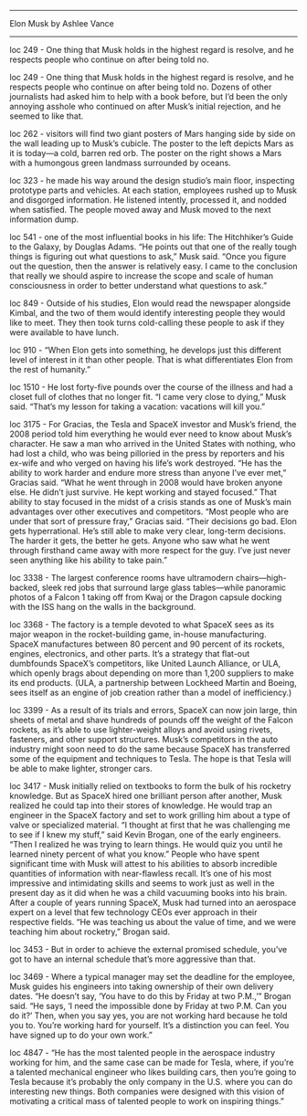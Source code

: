 ______________________________

  Elon Musk
  by Ashlee Vance
______________________________

 loc 249 - One thing that Musk holds in the highest regard is resolve, and he respects people who continue on after being told no.

 loc 249 - One thing that Musk holds in the highest regard is resolve, and he respects people who continue on after being told no. Dozens of other journalists had asked him to help with a book before, but I’d been the only annoying asshole who continued on after Musk’s initial rejection, and he seemed to like that.

 loc 262 - visitors will find two giant posters of Mars hanging side by side on the wall leading up to Musk’s cubicle. The poster to the left depicts Mars as it is today—a cold, barren red orb. The poster on the right shows a Mars with a humongous green landmass surrounded by oceans.

 loc 323 - he made his way around the design studio’s main floor, inspecting prototype parts and vehicles. At each station, employees rushed up to Musk and disgorged information. He listened intently, processed it, and nodded when satisfied. The people moved away and Musk moved to the next information dump.

 loc 541 - one of the most influential books in his life: The Hitchhiker’s Guide to the Galaxy, by Douglas Adams. “He points out that one of the really tough things is figuring out what questions to ask,” Musk said. “Once you figure out the question, then the answer is relatively easy. I came to the conclusion that really we should aspire to increase the scope and scale of human consciousness in order to better understand what questions to ask.”

 loc 849 - Outside of his studies, Elon would read the newspaper alongside Kimbal, and the two of them would identify interesting people they would like to meet. They then took turns cold-calling these people to ask if they were available to have lunch.

 loc 910 - “When Elon gets into something, he develops just this different level of interest in it than other people. That is what differentiates Elon from the rest of humanity.”

 loc 1510 - He lost forty-five pounds over the course of the illness and had a closet full of clothes that no longer fit. “I came very close to dying,” Musk said. “That’s my lesson for taking a vacation: vacations will kill you.”

 loc 3175 - For Gracias, the Tesla and SpaceX investor and Musk’s friend, the 2008 period told him everything he would ever need to know about Musk’s character. He saw a man who arrived in the United States with nothing, who had lost a child, who was being pilloried in the press by reporters and his ex-wife and who verged on having his life’s work destroyed. “He has the ability to work harder and endure more stress than anyone I’ve ever met,” Gracias said. “What he went through in 2008 would have broken anyone else. He didn’t just survive. He kept working and stayed focused.” That ability to stay focused in the midst of a crisis stands as one of Musk’s main advantages over other executives and competitors. “Most people who are under that sort of pressure fray,” Gracias said. “Their decisions go bad. Elon gets hyperrational. He’s still able to make very clear, long-term decisions. The harder it gets, the better he gets. Anyone who saw what he went through firsthand came away with more respect for the guy. I’ve just never seen anything like his ability to take pain.”

 loc 3338 - The largest conference rooms have ultramodern chairs—high-backed, sleek red jobs that surround large glass tables—while panoramic photos of a Falcon 1 taking off from Kwaj or the Dragon capsule docking with the ISS hang on the walls in the background.

 loc 3368 - The factory is a temple devoted to what SpaceX sees as its major weapon in the rocket-building game, in-house manufacturing. SpaceX manufactures between 80 percent and 90 percent of its rockets, engines, electronics, and other parts. It’s a strategy that flat-out dumbfounds SpaceX’s competitors, like United Launch Alliance, or ULA, which openly brags about depending on more than 1,200 suppliers to make its end products. (ULA, a partnership between Lockheed Martin and Boeing, sees itself as an engine of job creation rather than a model of inefficiency.)

 loc 3399 - As a result of its trials and errors, SpaceX can now join large, thin sheets of metal and shave hundreds of pounds off the weight of the Falcon rockets, as it’s able to use lighter-weight alloys and avoid using rivets, fasteners, and other support structures. Musk’s competitors in the auto industry might soon need to do the same because SpaceX has transferred some of the equipment and techniques to Tesla. The hope is that Tesla will be able to make lighter, stronger cars.

 loc 3417 - Musk initially relied on textbooks to form the bulk of his rocketry knowledge. But as SpaceX hired one brilliant person after another, Musk realized he could tap into their stores of knowledge. He would trap an engineer in the SpaceX factory and set to work grilling him about a type of valve or specialized material. “I thought at first that he was challenging me to see if I knew my stuff,” said Kevin Brogan, one of the early engineers. “Then I realized he was trying to learn things. He would quiz you until he learned ninety percent of what you know.” People who have spent significant time with Musk will attest to his abilities to absorb incredible quantities of information with near-flawless recall. It’s one of his most impressive and intimidating skills and seems to work just as well in the present day as it did when he was a child vacuuming books into his brain. After a couple of years running SpaceX, Musk had turned into an aerospace expert on a level that few technology CEOs ever approach in their respective fields. “He was teaching us about the value of time, and we were teaching him about rocketry,” Brogan said.

 loc 3453 - But in order to achieve the external promised schedule, you’ve got to have an internal schedule that’s more aggressive than that.

 loc 3469 - Where a typical manager may set the deadline for the employee, Musk guides his engineers into taking ownership of their own delivery dates. “He doesn’t say, ‘You have to do this by Friday at two P.M.,’” Brogan said. “He says, ‘I need the impossible done by Friday at two P.M. Can you do it?’ Then, when you say yes, you are not working hard because he told you to. You’re working hard for yourself. It’s a distinction you can feel. You have signed up to do your own work.”

 loc 4847 - “He has the most talented people in the aerospace industry working for him, and the same case can be made for Tesla, where, if you’re a talented mechanical engineer who likes building cars, then you’re going to Tesla because it’s probably the only company in the U.S. where you can do interesting new things. Both companies were designed with this vision of motivating a critical mass of talented people to work on inspiring things.”


